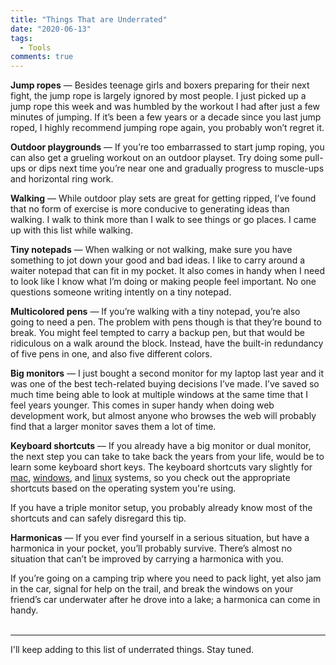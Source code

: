 ```yaml
---
title: "Things That are Underrated"
date: "2020-06-13"
tags:
  - Tools
comments: true
---
```


**Jump ropes** — Besides teenage girls and boxers preparing for their next fight, the jump rope is largely ignored by most people. I just picked up a jump rope this week and was humbled by the workout I had after just a few minutes of jumping. If it’s been a few years or a decade since you last jump roped, I highly recommend jumping rope again, you probably won’t regret it.

**Outdoor playgrounds** —  If you’re too embarrassed to start jump roping, you can also get a grueling workout on an outdoor playset. Try doing some pull-ups or dips next time you’re near one and gradually progress to muscle-ups and horizontal ring work.

**Walking** — While outdoor play sets are great for getting ripped, I’ve found that no form of exercise is more conducive to generating ideas than walking. I walk to think more than I walk to see things or go places. I came up with this list while walking.

**Tiny notepads** — When walking or not walking, make sure you have something to jot down your good and bad ideas. I like to carry around a waiter notepad that can fit in my pocket. It also comes in handy when I need to look like I know what I’m doing or making people feel important. No one questions someone writing intently on a tiny notepad. 

**Multicolored pens** — If you’re walking with a tiny notepad, you’re also going to need a pen. The problem with pens though is that they’re bound to break. You might feel tempted to carry a backup pen, but that would be ridiculous on a walk around the block. Instead, have the built-in redundancy of five pens in one, and also five different colors.

**Big monitors** — I just bought a second monitor for my laptop last year and it was one of the best tech-related buying decisions I’ve made. I’ve saved so much time being able to look at multiple windows at the same time that I feel years younger. This comes in super handy when doing web development work, but almost anyone who browses the web will probably find that a larger monitor saves them a lot of time. 

**Keyboard shortcuts** — If you already have a big monitor or dual monitor, the next step you can take to take back the years from your life, would be to learn some keyboard short keys. The keyboard shortcuts vary slightly for [mac](https://support.apple.com/en-us/HT201236), [windows](https://support.microsoft.com/en-us/help/12445/windows-keyboard-shortcuts), and [linux](https://linuxhint.com/100_keyboard_shortcuts_linux/) systems, so you check out the appropriate shortcuts based on the operating system you're using.

If you have a triple monitor setup, you probably already know most of the shortcuts and can safely disregard this tip.

**Harmonicas** — If you ever find yourself in a serious situation, but have a harmonica in your pocket, you’ll probably survive. There’s almost no situation that can’t be improved by carrying a harmonica with you.

If you’re going on a camping trip where you need to pack light, yet also jam in the car, signal for help on the trail, and break the windows on your friend’s car underwater after he drove into a lake; a harmonica can come in handy. <br />
<br />

----------------------------------------------------------

I'll keep adding to this list of underrated things. Stay tuned.
